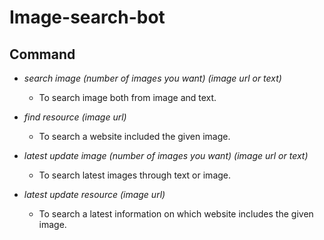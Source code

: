 # Image-search-bot

## Command

- *search image (number of images you want) (image url or text)*
  - To search image both from image and text.

- *find resource (image url)*
  - To search a website included the given image.

- *latest update image (number of images you want) (image url or text)*
  - To search latest images through text or image.

- *latest update resource (image url)*
  - To search a latest information on which website includes the given image.